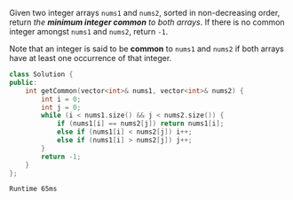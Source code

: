 Given two integer arrays `nums1` and `nums2`, sorted in non-decreasing order, return _the **minimum integer common** to both arrays_. If there is no common integer amongst `nums1` and `nums2`, return `-1`.

Note that an integer is said to be **common** to `nums1` and `nums2` if both arrays have at least one occurrence of that integer.

```cpp
class Solution {
public:
    int getCommon(vector<int>& nums1, vector<int>& nums2) {
        int i = 0;
        int j = 0;
        while (i < nums1.size() && j < nums2.size()) {
            if (nums1[i] == nums2[j]) return nums1[i];
            else if (nums1[i] < nums2[j]) i++;
            else if (nums1[i] > nums2[j]) j++;
        }
        return -1;
    }
};
```
`Runtime 65ms`
